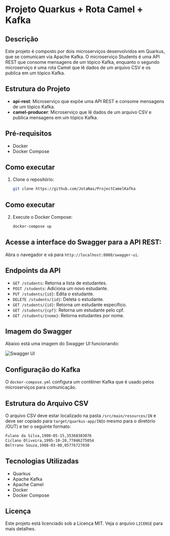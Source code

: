# Projeto Quarkus + Rota Camel + Kafka

## Descrição

Este projeto é composto por dois microserviços desenvolvidos em Quarkus, que se comunicam via Apache Kafka. O microserviço Students é uma API REST que consome mensagens de um tópico Kafka, enquanto o segundo microserviço é uma rota Camel que lê dados de um arquivo CSV e os publica em um tópico Kafka.

## Estrutura do Projeto

- **api-rest**: Microserviço que expõe uma API REST e consome mensagens de um tópico Kafka.
- **camel-producer**: Microserviço que lê dados de um arquivo CSV e publica mensagens em um tópico Kafka.

## Pré-requisitos

- Docker
- Docker Compose

## Como executar

1. Clone o repositório:

   ```sh
   git clone https://github.com/JotaNas/ProjectCamelKafka
## Como executar

2. Execute o Docker Compose:

   ```sh
   docker-compose up

## Acesse a interface do Swagger para a API REST:

Abra o navegador e vá para `http://localhost:8080/swagger-ui`.

## Endpoints da API

- `GET /students`: Retorna a lista de estudantes.
- `POST /students`: Adiciona um novo estudante.
- `PUT /students/{id}`: Edita o estudante.
- `DELETE /students/{id}`: Deleta o estudante.
- `GET /students/{id}`: Retorna um estudante específico.
- `GET /students/{cpf}`: Retorna um estudante pelo cpf.
- `GET /students/{nome}`: Retorna estudantes por nome.


## Imagem do Swagger

Abaixo está uma imagem do Swagger UI funcionando:

![Swagger UI](swagger-ui.png)

## Configuração do Kafka

O `docker-compose.yml` configura um contêiner Kafka que é usado pelos microserviços para comunicação.

## Estrutura do Arquivo CSV

O arquivo CSV deve estar localizado na pasta `/src/main/resources/IN` e deve ser copiado para `target/quarkus-app/IN`(o mesmo para o diretório /OUT) e  ter o seguinte formato:

```bash
Fulano da Silva,1990-05-15,35368303076
Ciclano Oliveira,1995-10-20,77846275054
Beltrano Souza,1988-03-08,05776727030
```

## Tecnologias Utilizadas

- Quarkus
- Apache Kafka
- Apache Camel
- Docker
- Docker Compose

## Licença

Este projeto está licenciado sob a Licença MIT. Veja o arquivo `LICENSE` para mais detalhes.

